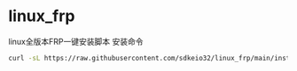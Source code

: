 # linux_frp
linux全版本FRP一键安装脚本
安装命令 
```bash
curl -sL https://raw.githubusercontent.com/sdkeio32/linux_frp/main/install_frp.sh | sudo bash

